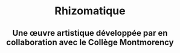 <h1 align=center>
Rhizomatique</h1>
<h2 align=center>Une œuvre artistique développée par  en collaboration avec le Collège Montmorency
</h2>
